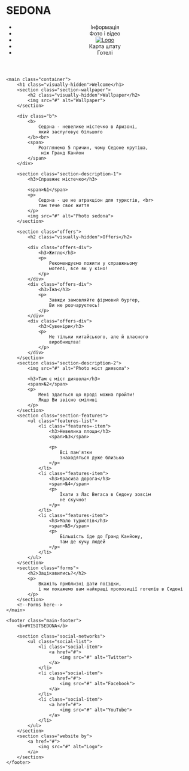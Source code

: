 # SEDONA
<!DOCTYPE html>
<html lang="en">
<head>
    <meta charset="UTF-8">
    <meta name="viewport" content="width=device-width, initial-scale=1.0">
    <title>SEDONA</title>
</head>
<body>
    <header class="main-header">
        <nav>
            <ul class="navigation-list">
                <li class="navigation-item">Інформація</li>
                <li class="navigation-item">Фото і відео</li>
                <li class="navigation-item">
                    <a href="#">
                        <img src="#" alt="Logo">
                    </a>
                </li>
                <li class="navigation-item">Карта штату</li>
                <li class="navigation-item">Готелі</li>
            </ul>
        </nav>
    </header>

    <main class="container">
        <h1 class="visually-hidden">Welcome</h1>
        <section class="section-wallpaper">
            <h2 class="visually-hidden">Wallpaper</h2>
            <img src="#" alt="Wallpaper">
        </section>

        <div class="b">
            <b>
                Седона - невелике містечко в Аризоні, 
                який заслуговує більшого
            </b><br>
            <span>
                Розглянемо 5 причин, чому Седоне крутіша,
                 ніж Гранд Канйон
            </span>
        </div>

        <section class="section-description-1">
            <h3>Справжнє містечко</h3>

            <span>№1</span>
            <p>
                Седона - це не атракціон для туристів, <br>
                там тече своє життя
            </p>
            <img src="#" alt="Photo sedona">
        </section>

        <section class="offers">
            <h2 class="visually-hidden">Offers</h2>

            <div class="offers-div">
                <h3>Житло</h3>
                <p>
                    Рекомендуємо пожити у справжньому 
                    мотелі, все як у кіно!
                </p>
            </div>
            <div class="offers-div">
                <h3>Їжа</h3>
                <p>
                    Завжди замовляйте фірмовий бургер,
                    Ви не розчаруєтесь!
                </p>
            </div>
            <div class="offers-div">
                <h3>Сувеніри</h3>
                <p>
                    Не тільки китайського, але й власного
                    виробництва!
                </p>
            </div>
        </section>
        <section class="section-description-2">
            <img src="#" alt="Photo міст диявола">

            <h3>Там є міст диявола</h3>
            <span>№2</span>
            <p>
                Мені здається що вроді можна пройти! 
                Якщо Ви звісно сміливі
            </p>
        </section>
        <section class="section-features">
            <ul class="features-list">
                <li class="features=-item">
                    <h3>Невелика площа</h3>
                    <span>№3</span>
                    
                    <p>
                        Всі пам'ятки 
                        знаходяться дуже близько 
                    </p>
                </li>
                <li class="features-item">
                    <h3>Красива дорога</h3>
                    <span>№4</span>
                    <p>
                        Їхати з Лас Вегаса в Седону зовсім
                        не скучно!
                    </p>
                </li>
                <li class="features-item">
                    <h3>Мало туристів</h3>
                    <span>№5</span>
                    <p>
                        Більшість їде до Гранд Канйону,
                        там де кучу людей
                    </p>
                </li>
            </ul>
        </section>
        <section class="forms">
            <h2>Зацікавились?</h2>
            <p>
                Вкажіть приблизні дати поїздки,
                і ми покажемо вам найкращі пропозиції готелів в Сидоні
            </p>
        </section>
        <!--Forms here-->
    </main>
    
    <footer class="main-footer">
        <b>#VISITSEDONA</b>

        <section class="social-networks">
            <ul class="social-list">
                <li class="social-item">
                    <a href="#">
                        <img src="#" alt="Twitter">
                    </a>
                </li>
                <li class="social-item">
                    <a href="#">
                        <img src="#" alt="Facebook">
                    </a>
                </li>
                <li class="social-item">
                    <a href="#">
                        <img src="#" alt="YouTube">
                    </a>
                </li>
            </ul>
        </section>
        <section class="website by">
            <a href="#">
                <img src="#" alt="Logo">
            </a>
        </section>
    </footer>
</body>
</html>
